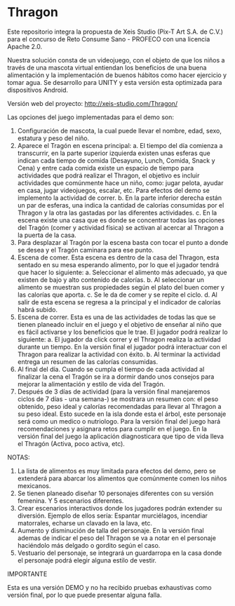 Thragon
=======
Este repositorio integra la propuesta de Xeis Studio (Pix-T Art S.A. de C.V.) para el concurso de Reto Consume Sano - PROFECO con una licencia Apache 2.0. 

Nuestra solución consta de un videojuego, con el objeto de que los niños a través de una mascota virtual entiendan los beneficios de una buena alimentación y la implementación de buenos hábitos como hacer ejercicio y tomar agua. Se desarrollo para UNITY y esta versión esta optimizada para dispositivos Android.

Versión web del proyecto: http://xeis-studio.com/Thragon/

Las opciones del juego implementadas para el demo son:

1. Configuración de mascota, la cual puede llevar el nombre, edad, sexo, estatura y peso del niño.
2. Aparece el Tragón en escena principal:
	a. El tiempo del día comienza a transcurrir, en la parte superior izquierda existen unas esferas que indican cada tiempo de comida (Desayuno, Lunch, Comida, Snack y Cena) y entre cada comida existe un espacio de tiempo para actividades que podrá realizar el Thragon, el objetivo es incluir actividades que comúnmente hace un niño, como: jugar pelota, ayudar en casa, jugar videojuegos,  escalar, etc. Para efectos del demo se implemento la actividad de correr.
	b. En la parte inferior derecha están un par de esferas, una indica la cantidad de calorías consumidas por el Thragon y la otra las gastadas por las diferentes actividades.
	c. En la escena existe una casa que es donde se concentrar todas las opciones del Tragón (comer y actividad física) se activan al acercar al Thragon a la puerta de la casa.
3. Para desplazar al Tragón por la escena basta con tocar el punto a donde se desea y el Tragón caminara para ese punto.
4. Escena de comer. Esta escena es dentro de la casa del Thragon, esta sentado en su mesa esperando alimento, por lo que el jugador tendrá que hacer lo siguiente:
	a. Seleccionar el alimento más adecuado, ya que existen de bajo y alto contenido de calorías.
	b. Al seleccionar un alimento se muestran sus propiedades según el plato del buen comer y las calorías que aporta.
	c. Se le da de comer y se repite el ciclo.
	d. Al salir de esta escena se regresa a la principal y el indicador de calorías habrá subido.
5. Escena de correr. Esta es una de las actividades de todas las que se tienen planeado incluir en el juego y el objetivo de enseñar al niño que es fácil activarse y los beneficios que le trae. El jugador podrá realizar lo siguiente:
	a. El jugador da click correr y el Thragon realiza la actividad durante un tiempo. En la versión final el jugador podrá interactuar con el Thragon para realizar la actividad con éxito.
	b. Al terminar la actividad entrega un resumen de las calorías consumidas.
6. Al final del día. Cuando se cumpla el tiempo de cada actividad al finalizar la cena el Tragón se ira a dormir dando unos consejos para mejorar la alimentación y estilo de vida del Tragón.
7. Después de 3 días de actividad (para la versión final manejaremos ciclos de 7 días - una semana-) se mostrara un resumen con: el peso obtenido, peso ideal y calorías recomendadas para llevar al Thragon a su peso ideal. Esto sucede en la isla donde esta el árbol, este personaje será como un medico o nutriologo. Para la versión final del juego hará recomendaciones y asignara retos para cumplir en el juego. En la versión final del juego la aplicación diagnosticara que tipo de vida lleva el Thragón (Activa, poco activa, etc).


NOTAS:

1. La lista de alimentos es muy limitada para efectos del demo, pero se extenderá para abarcar los alimentos que comúnmente comen los niños mexicanos.
2. Se tienen planeado diseñar 10 personajes diferentes con su versión femenina. Y 5 escenarios diferentes.
3. Crear escenarios interactivos donde los jugadores podrán extender su diversión. Ejemplo de ellos sería: Espantar murciélagos, incendiar matorrales, echarse un clavado en la lava, etc.
4. Aumento y disminución de talla del personaje. En la versión final ademas de indicar el peso del Thragon se va  a notar en el personaje haciéndolo más delgado o gordito según el caso.
5. Vestuario del personaje, se integrará un guardarropa en la casa donde el personaje podrá elegir alguna estilo de vestir.

IMPORTANTE

Esta es una versión DEMO y no ha recibido pruebas exhaustivas como versión final, por lo que puede presentar alguna falla.
